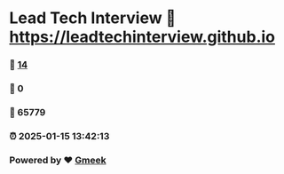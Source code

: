 # Lead Tech Interview :link: https://leadtechinterview.github.io 
### :page_facing_up: [14](https://leadtechinterview.github.io/tag.html) 
### :speech_balloon: 0 
### :hibiscus: 65779 
### :alarm_clock: 2025-01-15 13:42:13 
### Powered by :heart: [Gmeek](https://github.com/Meekdai/Gmeek)
